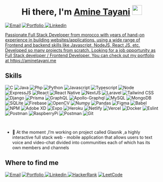 <h1 align="center">Hi there, I'm <a href="https://aminetayani.me/" target="_blank">Amine Tayani</a> <img
src="https://github.com/blackcater/blackcater/raw/main/images/Hi.gif" height="32" /></h1>

<p>
<a href="mailto:amine.tayani@gmail.com" target="_blank"><img alt="Email" src="https://img.shields.io/badge/Email me-D14836?style=for-the-badge&logo=gmail&logoColor=white"/></a>
<a href="https://aminetayani.me/" target="_blank"><img alt="Portfolio" src="https://img.shields.io/badge/My Portfolio-%23000000.svg?style=for-the-badge&logo=firefox&logoColor=#FF7139"/>
<a href="https://www.linkedin.com/in/amine-tayani-b5780122b/" target="_blank"><img alt="Linkedin" src="https://img.shields.io/badge/amine-tayani-%230077B5.svg?style=for-the-badge&logo=linkedin&logoColor=white"/>
  </p>  


Passionate Full Stack Developer from morocco with years of hand-on experience in building websites/applications. using a wide range of Frontend and backend skills like Javascript, NodeJS, React JS, etc. Developed so many projects from scratch. Looking for a job opportunity as Full Stack developer / Frontend Developer.
Ypu can check out my portfolio at https://aminetayani.me<br/>


## Skills
  <p>
   <img alt="C" src="https://img.shields.io/badge/c-%2300599C.svg?style=for-the-badge&logo=c&logoColor=white" />
  <img alt="Java" src="https://img.shields.io/badge/java-%23ED8B00.svg?style=for-the-badge&logo=java&logoColor=white" />
  <img alt="Php" src="https://img.shields.io/badge/php-%23777BB4.svg?style=for-the-badge&logo=php&logoColor=white" />
  <img alt="Python" src="https://img.shields.io/badge/python-3670A0?style=for-the-badge&logo=python&logoColor=ffdd54" />
  <img alt="Javascript" src="https://img.shields.io/badge/javascript-%23323330.svg?style=for-the-badge&logo=javascript&logoColor=%23F7DF1E" />
  <img alt="Typescript" src="https://img.shields.io/badge/typescript-%23007ACC.svg?style=for-the-badge&logo=typescript&logoColor=white" />
  <img alt="Node" src="https://img.shields.io/badge/node.js-6DA55F?style=for-the-badge&logo=node.js&logoColor=white" />
  <img alt="ExpressJS" src="https://img.shields.io/badge/express.js-%23404d59.svg?style=for-the-badge&logo=express&logoColor=%2361DAFB" />
  <img alt="React" src="https://img.shields.io/badge/react-%2320232a.svg?style=for-the-badge&logo=react&logoColor=%2361DAFB" />
  <img alt="React Native" src="https://img.shields.io/badge/react_native-%2320232a.svg?style=for-the-badge&logo=react&logoColor=%2361DAFB" />
  <img alt="NextJS" src="https://img.shields.io/badge/Next-black?style=for-the-badge&logo=next.js&logoColor=white" /> 
  <img alt="Laravel" src="https://img.shields.io/badge/laravel-%23FF2D20.svg?style=for-the-badge&logo=laravel&logoColor=white" />
  <img alt="Tailwind CSS" src="https://img.shields.io/badge/tailwindcss-%2338B2AC.svg?style=for-the-badge&logo=tailwind-css&logoColor=white" />
  <img alt="Django" src="https://img.shields.io/badge/django-%23092E20.svg?style=for-the-badge&logo=django&logoColor=white" />
  <img alt="Prisma" src="https://img.shields.io/badge/Prisma-3982CE?style=for-the-badge&logo=Prisma&logoColor=white" />
  <img alt="GraphQL" src="https://img.shields.io/badge/-GraphQL-E10098?style=for-the-badge&logo=graphql&logoColor=white" />
  <img alt="Apollo-Graphql" src="https://img.shields.io/badge/-ApolloGraphQL-311C87?style=for-the-badge&logo=apollo-graphql" />
  <img alt="MySQL" src="https://img.shields.io/badge/mysql-%2300f.svg?style=for-the-badge&logo=mysql&logoColor=white" />
  <img alt="MongoDB" src="https://img.shields.io/badge/MongoDB-%234ea94b.svg?style=for-the-badge&logo=mongodb&logoColor=white" />
  <img alt="SQLite" src="https://img.shields.io/badge/sqlite-%2307405e.svg?style=for-the-badge&logo=sqlite&logoColor=white" />
  <img alt="Firebase" src="https://img.shields.io/badge/firebase-%23039BE5.svg?style=for-the-badge&logo=firebase" />
  <img alt="OpenCV" src="https://img.shields.io/badge/opencv-%23white.svg?style=for-the-badge&logo=opencv&logoColor=white" />
  <img alt="Numpy" src="https://img.shields.io/badge/numpy-%23013243.svg?style=for-the-badge&logo=numpy&logoColor=white" />
  <img alt="Pandas" src="https://img.shields.io/badge/pandas-%23150458.svg?style=for-the-badge&logo=pandas&logoColor=white" />
  <img alt="Figma" src="https://img.shields.io/badge/figma-%23F24E1E.svg?style=for-the-badge&logo=figma&logoColor=white" />
  <img alt="Babel" src="https://img.shields.io/badge/Babel-F9DC3e?style=for-the-badge&logo=babel&logoColor=black" />
  <img alt="NPM" src="https://img.shields.io/badge/NPM-%23000000.svg?style=for-the-badge&logo=npm&logoColor=white" />
  <img alt="Adobe XD" src="https://img.shields.io/badge/Adobe%20XD-470137?style=for-the-badge&logo=Adobe%20XD&logoColor=#FF61F6" />
  <img alt="Expo" src="https://img.shields.io/badge/expo-1C1E24?style=for-the-badge&logo=expo&logoColor=#D04A37" />
  <img alt="Heroku" src="https://img.shields.io/badge/heroku-%23430098.svg?style=for-the-badge&logo=heroku&logoColor=white" />
  <img alt="Netlify" src="https://img.shields.io/badge/netlify-%23000000.svg?style=for-the-badge&logo=netlify&logoColor=#00C7B7" />
  <img alt="Vercel" src="https://img.shields.io/badge/vercel-%23000000.svg?style=for-the-badge&logo=vercel&logoColor=white" />
  <img alt="Docker" src="https://img.shields.io/badge/docker-%230db7ed.svg?style=for-the-badge&logo=docker&logoColor=white" />
  <img alt="Eslint" src="https://img.shields.io/badge/ESLint-4B3263?style=for-the-badge&logo=eslint&logoColor=white" />
  <img alt="Postman" src="https://img.shields.io/badge/Postman-FF6C37?style=for-the-badge&logo=postman&logoColor=white" />
  <img alt="RaspberryPi" src="https://img.shields.io/badge/-RaspberryPi-C51A4A?style=for-the-badge&logo=Raspberry-Pi" />
  <img alt="Postman" src="https://img.shields.io/badge/Postman-FF6C37?style=for-the-badge&logo=postman&logoColor=white" />
  <img alt="Git" src="https://img.shields.io/badge/git-%23F05033.svg?style=for-the-badge&logo=git&logoColor=white" />
  </p>
<br/>  


- 🔭 At the moment ,I’m working on project called Glasnik ,a highly interactive full stack web - mobile application that allows users to 
text voice and video-chat divided into communities each of which has its own members and channels

## Where to find me

<p>
<a href="mailto:amine.tayani@gmail.com" target="_blank"><img alt="Email" src="https://img.shields.io/badge/Gmail-D14836?style=for-the-badge&logo=gmail&logoColor=white"/></a>
<a href="https://aminetayani.me/" target="_blank"><img alt="Portfolio" src="https://img.shields.io/badge/Portfolio-%23000000.svg?style=for-the-badge&logo=firefox&logoColor=#FF7139"/>
<a href="https://www.linkedin.com/in/amine-tayani-b5780122b/" target="_blank"><img alt="Linkedin" src="https://img.shields.io/badge/linkedin-%230077B5.svg?style=for-the-badge&logo=linkedin&logoColor=white"/>
<a href="https://www.hackerrank.com/amine_tayani" target="_blank"><img alt="HackerRank" src="https://img.shields.io/badge/-Hackerrank-2EC866?style=for-the-badge&logo=HackerRank&logoColor=white"/></a>
<a href="https://leetcode.com/amine_T/" target="_blank"><img alt="LeetCode" src="https://img.shields.io/badge/LeetCode-000000?style=for-the-badge&logo=LeetCode&logoColor=#d16c06" /></a>
  </p>  

